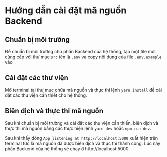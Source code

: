 # Hướng dẫn cài đặt mã nguồn Backend

## Chuẩn bị môi trường

Để chuẩn bị môi trường cho phần Backend của hệ thống, tạo một file mới cùng cấp với thư mục `src` tên là `.env` và copy nội dung của file `.env.example` vào

## Cài đặt các thư viện

Mở terminal tại thư mục chứa mã nguồn và thực thi lệnh `yarn install` để cài đặt các thư viện cần thiết cho hệ thống.

## Biên dịch và thực thi mã nguồn

Sau khi chuẩn bị môi trường và cái đặt các thư viện cần thiến, biên dịch và thực thi mã nguồn bằng các thực hiện lệnh `yarn dev` hoặc `npm run dev`.

Sau khi thấy dòng `App listening at http://localhost:5000` xuất hiện trên terminal tức là mã nguồn đã được biên dịch và thực thi thành công. Lúc này phần Backend của hệ thống sẽ chạy ở http://localhost:5000
